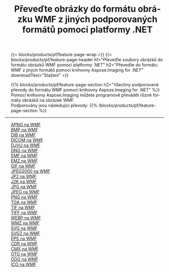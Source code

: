 ﻿---
title: Převeďte obrázky do formátu obrázku WMF z jiných podporovaných formátů pomocí platformy .NET 
weight: 3920
url: /cs/net/conversion/to/wmf 
lang: cs
langdirlevel: 2
locales: zh-hans,ja,it,ru,de,es,fr,nl,id,lt,pl,pt,vi,tr,ko,zh-hant,ar,hi,th,sv,cs,uk,he
description: Pomocí knihovny Aspose.Imaging for .NET je snadné převést do formátu WMF z jiných podporovaných formátů obrázků
---

{{< blocks/products/pf/feature-page-wrap >}}
{{< blocks/products/pf/feature-page-header h1="Převeďte soubory obrázků do formátu obrázků WMF pomocí platformy .NET" h2="Převeďte do formátu WMF z jiných formátů pomocí knihovny Aspose.Imaging for .NET" downloadText="Stažení" >}}


{{% blocks/products/pf/feature-page-section  h2="Všechny podporované převody do formátu WMF pomocí knihovny Aspose.Imaging for .NET" %}}
Pomocí knihovny Aspose.Imaging můžete programově převádět různé formáty obrázků na obrázek WMF.
<br/>
Podporovány jsou následující převody:
{{% /blocks/products/pf/feature-page-section %}}
<div class="container-fluid productfamilypage bg-gray">
    <div class="convertypes bg-gray agp-content section">
        <div class="container">
		<hr style="margin-left:-20px;"/>
		<div class="row other-converters">
		    <div class='col-md-2 other-converter remove-lp remove-rp'><a href="/imaging/cs/net/conversion/apng-to-wmf" >APNG na WMF</a></div>
<div class='col-md-2 other-converter remove-lp remove-rp'><a href="/imaging/cs/net/conversion/bmp-to-wmf" >BMP na WMF</a></div>
<div class='col-md-2 other-converter remove-lp remove-rp'><a href="/imaging/cs/net/conversion/dib-to-wmf" >DIB na WMF</a></div>
<div class='col-md-2 other-converter remove-lp remove-rp'><a href="/imaging/cs/net/conversion/dicom-to-wmf" >DICOM na WMF</a></div>
<div class='col-md-2 other-converter remove-lp remove-rp'><a href="/imaging/cs/net/conversion/djvu-to-wmf" >DJVU na WMF</a></div>
<div class='col-md-2 other-converter remove-lp remove-rp'><a href="/imaging/cs/net/conversion/dng-to-wmf" >DNG na WMF</a></div>
<div class='col-md-2 other-converter remove-lp remove-rp'><a href="/imaging/cs/net/conversion/emf-to-wmf" >EMF na WMF</a></div>
<div class='col-md-2 other-converter remove-lp remove-rp'><a href="/imaging/cs/net/conversion/emz-to-wmf" >EMZ na WMF</a></div>
<div class='col-md-2 other-converter remove-lp remove-rp'><a href="/imaging/cs/net/conversion/gif-to-wmf" >GIF na WMF</a></div>
<div class='col-md-2 other-converter remove-lp remove-rp'><a href="/imaging/cs/net/conversion/jpeg2000-to-wmf" >JPEG2000 na WMF</a></div>
<div class='col-md-2 other-converter remove-lp remove-rp'><a href="/imaging/cs/net/conversion/jp2-to-wmf" >JP2 na WMF</a></div>
<div class='col-md-2 other-converter remove-lp remove-rp'><a href="/imaging/cs/net/conversion/j2k-to-wmf" >J2K na WMF</a></div>
<div class='col-md-2 other-converter remove-lp remove-rp'><a href="/imaging/cs/net/conversion/jpg-to-wmf" >JPG na WMF</a></div>
<div class='col-md-2 other-converter remove-lp remove-rp'><a href="/imaging/cs/net/conversion/jpeg-to-wmf" >JPEG na WMF</a></div>
<div class='col-md-2 other-converter remove-lp remove-rp'><a href="/imaging/cs/net/conversion/png-to-wmf" >PNG na WMF</a></div>
<div class='col-md-2 other-converter remove-lp remove-rp'><a href="/imaging/cs/net/conversion/tga-to-wmf" >TGA na WMF</a></div>
<div class='col-md-2 other-converter remove-lp remove-rp'><a href="/imaging/cs/net/conversion/tif-to-wmf" >TIF na WMF</a></div>
<div class='col-md-2 other-converter remove-lp remove-rp'><a href="/imaging/cs/net/conversion/tiff-to-wmf" >TIFF na WMF</a></div>
<div class='col-md-2 other-converter remove-lp remove-rp'><a href="/imaging/cs/net/conversion/webp-to-wmf" >WEBP na WMF</a></div>
<div class='col-md-2 other-converter remove-lp remove-rp'><a href="/imaging/cs/net/conversion/wmz-to-wmf" >WMZ na WMF</a></div>
<div class='col-md-2 other-converter remove-lp remove-rp'><a href="/imaging/cs/net/conversion/svg-to-wmf" >SVG na WMF</a></div>
<div class='col-md-2 other-converter remove-lp remove-rp'><a href="/imaging/cs/net/conversion/svgz-to-wmf" >SVGZ na WMF</a></div>
<div class='col-md-2 other-converter remove-lp remove-rp'><a href="/imaging/cs/net/conversion/eps-to-wmf" >EPS na WMF</a></div>
<div class='col-md-2 other-converter remove-lp remove-rp'><a href="/imaging/cs/net/conversion/cdr-to-wmf" >CDR na WMF</a></div>
<div class='col-md-2 other-converter remove-lp remove-rp'><a href="/imaging/cs/net/conversion/cmx-to-wmf" >CMX na WMF</a></div>
<div class='col-md-2 other-converter remove-lp remove-rp'><a href="/imaging/cs/net/conversion/otg-to-wmf" >OTG na WMF</a></div>
<div class='col-md-2 other-converter remove-lp remove-rp'><a href="/imaging/cs/net/conversion/odg-to-wmf" >ODG na WMF</a></div>
<div class='col-md-2 other-converter remove-lp remove-rp'><a href="/imaging/cs/net/conversion/ico-to-wmf" >ICO na WMF</a></div>
                </div>
        </div>
    </div>
</div>
<br/>


